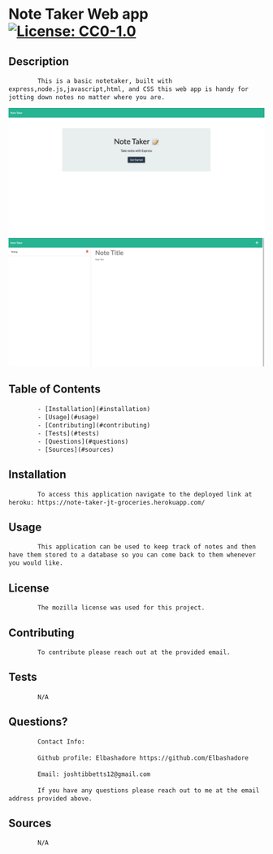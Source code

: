 # Note Taker Web app  [![License: CC0-1.0](https://licensebuttons.net/l/zero/1.0/80x15.png)](http://creativecommons.org/publicdomain/zero/1.0/)
  
## Description
        
            This is a basic notetaker, built with express,node.js,javascript,html, and CSS this web app is handy for jotting down notes no matter where you are. 

![Image for our homepage](./img/Homepage.png)
![Image for our Notespage](./img/NotesPage.png)
## Table of Contents
        
            - [Installation](#installation)
            - [Usage](#usage)
            - [Contributing](#contributing)
            - [Tests](#tests)
            - [Questions](#questions)
            - [Sources](#sources)
        
## Installation
        
            To access this application navigate to the deployed link at heroku: https://note-taker-jt-groceries.herokuapp.com/
          
## Usage
        
            This application can be used to keep track of notes and then have them stored to a database so you can come back to them whenever you would like. 
        
## License
        
            The mozilla license was used for this project.

## Contributing
        
            To contribute please reach out at the provided email.

## Tests
        
            N/A
        
 ## Questions?
        
            Contact Info:
            
            Github profile: Elbashadore https://github.com/Elbashadore
            
            Email: joshtibbetts12@gmail.com

            If you have any questions please reach out to me at the email address provided above. 
        
## Sources
            N/A